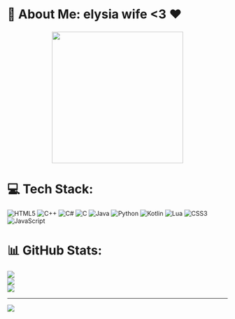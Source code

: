 # 💫 About Me: elysia wife <3 ❤️
###

<div align="center">
  <img height="300" src="https://cdn.discordapp.com/attachments/1129357160422326318/1135343819244703844/Elysia.full.3775737.jpg"  />
</div>

###

# 💻 Tech Stack:
![HTML5](https://img.shields.io/badge/html5-%23E34F26.svg?style=for-the-badge&logo=html5&logoColor=white) ![C++](https://img.shields.io/badge/c++-%2300599C.svg?style=for-the-badge&logo=c%2B%2B&logoColor=white) ![C#](https://img.shields.io/badge/c%23-%23239120.svg?style=for-the-badge&logo=c-sharp&logoColor=white) ![C](https://img.shields.io/badge/c-%2300599C.svg?style=for-the-badge&logo=c&logoColor=white) ![Java](https://img.shields.io/badge/java-%23ED8B00.svg?style=for-the-badge&logo=java&logoColor=white) ![Python](https://img.shields.io/badge/python-3670A0?style=for-the-badge&logo=python&logoColor=ffdd54) ![Kotlin](https://img.shields.io/badge/kotlin-%230095D5.svg?style=for-the-badge&logo=kotlin&logoColor=white) ![Lua](https://img.shields.io/badge/lua-%232C2D72.svg?style=for-the-badge&logo=lua&logoColor=white) ![CSS3](https://img.shields.io/badge/css3-%231572B6.svg?style=for-the-badge&logo=css3&logoColor=white) ![JavaScript](https://img.shields.io/badge/javascript-%23323330.svg?style=for-the-badge&logo=javascript&logoColor=%23F7DF1E)
# 📊 GitHub Stats:
![](https://github-readme-stats.vercel.app/api?username=elysiaana&theme=dark&hide_border=false&include_all_commits=false&count_private=false)<br/>
![](https://github-readme-streak-stats.herokuapp.com/?user=elysiaana&theme=dark&hide_border=false)<br/>
![](https://github-readme-stats.vercel.app/api/top-langs/?username=elysiaana&theme=dark&hide_border=false&include_all_commits=false&count_private=false&layout=compact)

---
[![](https://visitcount.itsvg.in/api?id=elysiaana&icon=0&color=12)](https://visitcount.itsvg.in)

<!-- Proudly created with GPRM ( https://gprm.itsvg.in ) -->
